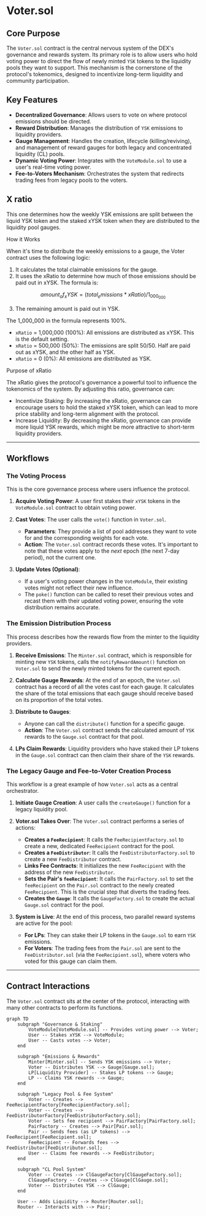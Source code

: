 # Voter.sol

## Core Purpose

The `Voter.sol` contract is the central nervous system of the DEX's governance and rewards system.
Its primary role is to allow users who hold voting power to direct the flow of newly minted `YSK` tokens to the liquidity pools they want to support.
This mechanism is the cornerstone of the protocol's tokenomics, designed to incentivize long-term liquidity and community participation.

## Key Features

- **Decentralized Governance**: Allows users to vote on where protocol emissions should be directed.
- **Reward Distribution**: Manages the distribution of `YSK` emissions to liquidity providers.
- **Gauge Management**: Handles the creation, lifecycle (killing/reviving), and management of reward gauges for both legacy and concentrated liquidity (CL) pools.
- **Dynamic Voting Power**: Integrates with the `VoteModule.sol` to use a user's real-time voting power.
- **Fee-to-Voters Mechanism**: Orchestrates the system that redirects trading fees from legacy pools to the voters.

## X ratio

This one determines how the weekly YSK emissions are split between the liquid YSK token and the staked xYSK token when they are distributed to the liquidity pool gauges.

How it Works

When it's time to distribute the weekly emissions to a gauge, the Voter contract uses the following logic:

1.  It calculates the total claimable emissions for the gauge.
2.  It uses the xRatio to determine how much of those emissions should be paid out in xYSK. The formula is:

$$
amount_of_xYSK = (total_emissions * xRatio) / 1_000_000
$$

3.  The remaining amount is paid out in YSK.

The 1_000_000 in the formula represents 100%.

- `xRatio` = 1,000,000 (100%): All emissions are distributed as xYSK. This is the default setting.
- `xRatio` = 500,000 (50%): The emissions are split 50/50. Half are paid out as xYSK, and the other half as YSK.
- `xRatio` = 0 (0%): All emissions are distributed as YSK.

Purpose of xRatio

The xRatio gives the protocol's governance a powerful tool to influence the tokenomics of the system. By
adjusting this ratio, governance can:

- Incentivize Staking: By increasing the xRatio, governance can encourage users to hold the staked xYSK token,
  which can lead to more price stability and long-term alignment with the protocol.
- Increase Liquidity: By decreasing the xRatio, governance can provide more liquid YSK rewards, which might be
  more attractive to short-term liquidity providers.

---

## Workflows

### The Voting Process

This is the core governance process where users influence the protocol.

1.  **Acquire Voting Power**: A user first stakes their `xYSK` tokens in the `VoteModule.sol` contract to obtain voting power.

2.  **Cast Votes**: The user calls the `vote()` function in `Voter.sol`.
    - **Parameters**: They provide a list of pool addresses they want to vote for and the corresponding weights for each vote.
    - **Action**: The `Voter.sol` contract records these votes. It's important to note that these votes apply to the _next_ epoch (the next 7-day period), not the current one.

3.  **Update Votes (Optional)**:
    - If a user's voting power changes in the `VoteModule`, their existing votes might not reflect their new influence.
    - The `poke()` function can be called to reset their previous votes and recast them with their updated voting power, ensuring the vote distribution remains accurate.

### The Emission Distribution Process

This process describes how the rewards flow from the minter to the liquidity providers.

1.  **Receive Emissions**: The `Minter.sol` contract, which is responsible for minting new `YSK` tokens, calls the `notifyRewardAmount()` function on `Voter.sol` to send the newly minted tokens for the current epoch.

2.  **Calculate Gauge Rewards**: At the end of an epoch, the `Voter.sol` contract has a record of all the votes cast for each gauge. It calculates the share of the total emissions that each gauge should receive based on its proportion of the total votes.

3.  **Distribute to Gauges**:
    - Anyone can call the `distribute()` function for a specific gauge.
    - **Action**: The `Voter.sol` contract sends the calculated amount of `YSK` rewards to the `Gauge.sol` contract for that pool.

4.  **LPs Claim Rewards**: Liquidity providers who have staked their LP tokens in the `Gauge.sol` contract can then claim their share of the `YSK` rewards.

### The Legacy Gauge and Fee-to-Voter Creation Process

This workflow is a great example of how `Voter.sol` acts as a central orchestrator.

1.  **Initiate Gauge Creation**: A user calls the `createGauge()` function for a legacy liquidity pool.

2.  **Voter.sol Takes Over**: The `Voter.sol` contract performs a series of actions:
    - **Creates a `FeeRecipient`**: It calls the `FeeRecipientFactory.sol` to create a new, dedicated `FeeRecipient` contract for the pool.
    - **Creates a `FeeDistributor`**: It calls the `FeeDistributorFactory.sol` to create a new `FeeDistributor` contract.
    - **Links Fee Contracts**: It initializes the new `FeeRecipient` with the address of the new `FeeDistributor`.
    - **Sets the Pair's `feeRecipient`**: It calls the `PairFactory.sol` to set the `feeRecipient` on the `Pair.sol` contract to the newly created `FeeRecipient`.
      This is the crucial step that diverts the trading fees.
    - **Creates the `Gauge`**: It calls the `GaugeFactory.sol` to create the actual `Gauge.sol` contract for the pool.

3.  **System is Live**: At the end of this process, two parallel reward systems are active for the pool:
    - **For LPs**: They can stake their LP tokens in the `Gauge.sol` to earn `YSK` emissions.
    - **For Voters**: The trading fees from the `Pair.sol` are sent to the `FeeDistributor.sol` (via the `FeeRecipient.sol`),
      where voters who voted for this gauge can claim them.

---

## Contract Interactions

The `Voter.sol` contract sits at the center of the protocol, interacting with many other contracts to perform its functions.

```mermaid
graph TD
    subgraph "Governance & Staking"
        VoteModule[VoteModule.sol] -- Provides voting power --> Voter;
        User -- Stakes xYSK --> VoteModule;
        User -- Casts votes --> Voter;
    end

    subgraph "Emissions & Rewards"
        Minter[Minter.sol] -- Sends YSK emissions --> Voter;
        Voter -- Distributes YSK --> Gauge[Gauge.sol];
        LP[Liquidity Provider] -- Stakes LP tokens --> Gauge;
        LP -- Claims YSK rewards --> Gauge;
    end

    subgraph "Legacy Pool & Fee System"
        Voter -- Creates --> FeeRecipientFactory[FeeRecipientFactory.sol];
        Voter -- Creates --> FeeDistributorFactory[FeeDistributorFactory.sol];
        Voter -- Sets fee recipient --> PairFactory[PairFactory.sol];
        PairFactory -- Creates --> Pair[Pair.sol];
        Pair -- Sends fees (as LP tokens) --> FeeRecipient[FeeRecipient.sol];
        FeeRecipient -- Forwards fees --> FeeDistributor[FeeDistributor.sol];
        User -- Claims fee rewards --> FeeDistributor;
    end

    subgraph "CL Pool System"
        Voter -- Creates --> ClGaugeFactory[ClGaugeFactory.sol];
        ClGaugeFactory -- Creates --> ClGauge[ClGauge.sol];
        Voter -- Distributes YSK --> ClGauge;
    end

    User -- Adds Liquidity --> Router[Router.sol];
    Router -- Interacts with --> Pair;
```
